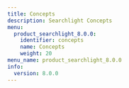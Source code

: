 ```yaml
---
title: Concepts
description: Searchlight Concepts
menu:
  product_searchlight_8.0.0:
    identifier: concepts
    name: Concepts
    weight: 20
menu_name: product_searchlight_8.0.0
info:
  version: 8.0.0
---
```


